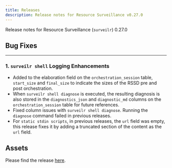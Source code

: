 ```yaml
---
title: Releases
description: Release notes for Resource Surveillance v0.27.0
---
```

Release notes for Resource Surveillance (`surveilr`) 0.27.0

## Bug Fixes
---

### 1. `surveilr shell` Logging Enhancements
  - Added to the elaboration field on the `orchestration_session` table, `start_size` and `final_size` to indicate the sizes of the RSSD pre and post orchestration.
  - When `surveilr shell diagnose` is executed, the resulting diagnosis is also stored in the `diagnostics_json` and `diagnostic_md` columns on the `orchestration_session` table for future references.
  - Fixed column issues with `surveilr shell diagnose`. Running the `diagnose` command failed in previous releases.
  - For `static stdin scripts`, in previous releases, the `url` field was empty, this release fixes it by adding a truncated section of the content as the `url` field.

## Assets
Please find the release [here](https://github.com/opsfolio/releases.opsfolio.com/releases/tag/0.27.1).
